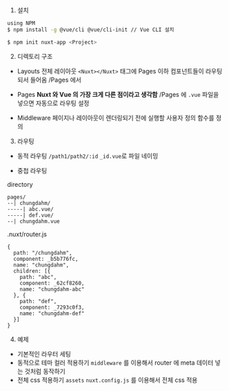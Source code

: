1. 설치
```bash
using NPM
$ npm install -g @vue/cli @vue/cli-init // Vue CLI 설치

$ npm init nuxt-app <Project>
```

2. 디렉토리 구조

- Layouts
 전체 레이아웃 `<Nuxt></Nuxt>` 태그에 Pages 이하 컴포넌트들이 라우팅 되서 들어옴
 /Pages 에서 

- Pages
 <b>Nuxt 와 Vue 의 가장 크게 다른 점이라고 생각함</b>
 /Pages 에 `.vue` 파일을 넣으면 자동으로 라우팅 설정

- Middleware
  페이지나 레이아웃이 렌더링되기 전에 실행할 사용자 정의 함수를 정의

3. 라우팅
  - 동적 라우팅
  `/path1/path2/:id`
  `_id.vue`로 파일 네이밍

  - 중첩 라우팅

  directory
```
pages/
--| chungdahm/
-----| abc.vue/
-----| def.vue/
--| chungdahm.vue
```

.nuxt/router.js
```
{
  path: "/chungdahm",
  component: _b5b776fc,
  name: "chungdahm",
  children: [{
    path: "abc",
    component: _62cf8260,
    name: "chungdahm-abc"
  }, {
    path: "def",
    component: _7293c0f3,
    name: "chungdahm-def"
  }]
}
```

4. 예제
 - 기본적인 라우터 세팅
 - 동적으로 테마 컬러 적용하기
  `middleware` 를 이용해서 router 에 meta 데이터 넣는 것처럼 동작하기
 - 전체 css 적용하기
  `assets` `nuxt.config.js` 를 이용해서 전체 css 적용
